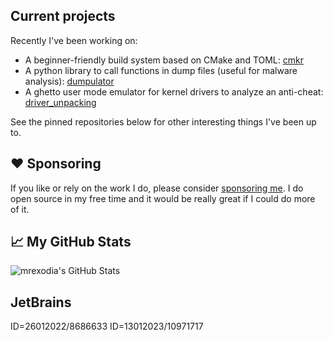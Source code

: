 ## Current projects

Recently I've been working on:

- A beginner-friendly build system based on CMake and TOML: [cmkr](https://github.com/build-cpp/cmkr)
- A python library to call functions in dump files (useful for malware analysis): [dumpulator](https://github.com/mrexodia/dumpulator)
- A ghetto user mode emulator for kernel drivers to analyze an anti-cheat: [driver_unpacking](https://github.com/mrexodia/driver_unpacking)

See the pinned repositories below for other interesting things I've been up to.

## ❤️ Sponsoring

If you like or rely on the work I do, please consider [sponsoring me](https://github.com/sponsors/mrexodia). I do open source in my free time and it would be really great if I could do more of it.

## &#x1f4c8; My GitHub Stats

<img align="center" src="https://github-readme-stats.vercel.app/api?username=mrexodia&show_icons=true&line_height=33&count_private=true&theme=light" alt="mrexodia's GitHub Stats" />

## JetBrains

ID=26012022/8686633
ID=13012023/10971717
